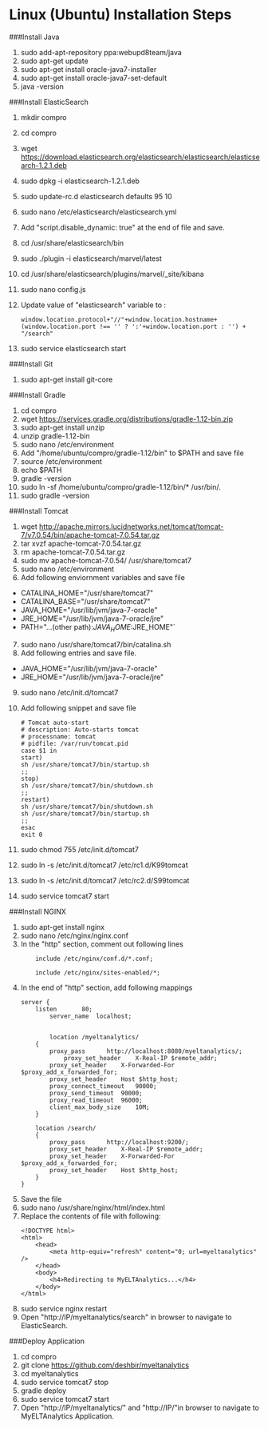 Linux (Ubuntu) Installation Steps
==================================

###Install Java
1. sudo add-apt-repository ppa:webupd8team/java
2. sudo apt-get update
3. sudo apt-get install oracle-java7-installer        
4. sudo apt-get install oracle-java7-set-default    
5. java -version

###Install ElasticSearch
1. mkdir compro
2. cd compro
3. wget https://download.elasticsearch.org/elasticsearch/elasticsearch/elasticsearch-1.2.1.deb  
4. sudo dpkg -i elasticsearch-1.2.1.deb
5. sudo update-rc.d elasticsearch defaults 95 10
6. sudo nano /etc/elasticsearch/elasticsearch.yml
7. Add "script.disable_dynamic: true" at the end of file and save.  
8. cd /usr/share/elasticsearch/bin    
9. sudo ./plugin -i elasticsearch/marvel/latest    
10. cd /usr/share/elasticsearch/plugins/marvel/_site/kibana
11. sudo nano config.js   
12. Update value of "elasticsearch" variable to :    
	
	```
	window.location.protocol+"//"+window.location.hostname+(window.location.port !== '' ? ':'+window.location.port : '') + "/search"
	```
13. sudo service elasticsearch start  

###Install Git 
1. sudo apt-get install git-core

###Install Gradle
1. cd compro
2. wget https://services.gradle.org/distributions/gradle-1.12-bin.zip
3. sudo apt-get install unzip
4. unzip gradle-1.12-bin
5. sudo nano /etc/environment 
6. Add "/home/ubuntu/compro/gradle-1.12/bin" to $PATH and save file
7. source /etc/environment
8. echo $PATH
9. gradle -version
10. sudo ln -sf /home/ubuntu/compro/gradle-1.12/bin/* /usr/bin/.
11. sudo gradle -version


###Install Tomcat
1. wget http://apache.mirrors.lucidnetworks.net/tomcat/tomcat-7/v7.0.54/bin/apache-tomcat-7.0.54.tar.gz  
2. tar xvzf apache-tomcat-7.0.54.tar.gz
3. rm apache-tomcat-7.0.54.tar.gz
4. sudo mv apache-tomcat-7.0.54/ /usr/share/tomcat7
5. sudo nano /etc/environment
6. Add following enviornment variables and save file
  * CATALINA_HOME="/usr/share/tomcat7"
  * CATALINA_BASE="/usr/share/tomcat7"
  * JAVA_HOME="/usr/lib/jvm/java-7-oracle"
  * JRE_HOME="/usr/lib/jvm/java-7-oracle/jre"
  * PATH="...(other path):$JAVA_HOME:$JRE_HOME"`
7. sudo nano /usr/share/tomcat7/bin/catalina.sh
8. Add following entries and save file.
  * JAVA_HOME="/usr/lib/jvm/java-7-oracle"	   	   
  * JRE_HOME="/usr/lib/jvm/java-7-oracle/jre"
9. sudo nano /etc/init.d/tomcat7
10. Add following snippet and save file  

	```
	# Tomcat auto-start  
	# description: Auto-starts tomcat  
	# processname: tomcat  
	# pidfile: /var/run/tomcat.pid  
	case $1 in  
	start)  
	sh /usr/share/tomcat7/bin/startup.sh  
	;;  
	stop)  
	sh /usr/share/tomcat7/bin/shutdown.sh  
	;;  
	restart)  
	sh /usr/share/tomcat7/bin/shutdown.sh  
	sh /usr/share/tomcat7/bin/startup.sh  
	;;  
	esac  
	exit 0 
	```

11. sudo chmod 755 /etc/init.d/tomcat7  
12. sudo ln -s /etc/init.d/tomcat7 /etc/rc1.d/K99tomcat
13. sudo ln -s /etc/init.d/tomcat7 /etc/rc2.d/S99tomcat
14. sudo service tomcat7 start  

###Install NGINX
1. sudo apt-get install nginx
2. sudo nano /etc/nginx/nginx.conf    
3. In the "http" section, comment out following lines    
	```
        include /etc/nginx/conf.d/*.conf;

        include /etc/nginx/sites-enabled/*;
	```
4. In the end of "http" section, add following mappings  
	```
	server {
        listen       80;
	        server_name  localhost;   
	
	        	
	        location /myeltanalytics/
		{
			proxy_pass		http://localhost:8080/myeltanalytics/;
		        proxy_set_header	X-Real-IP $remote_addr;
			proxy_set_header	X-Forwarded-For $proxy_add_x_forwarded_for;
			proxy_set_header	Host $http_host;
			proxy_connect_timeout	90000;
			proxy_send_timeout	90000;
			proxy_read_timeout	96000;
			client_max_body_size	10M;
		}
		
		location /search/
		{
			proxy_pass		http://localhost:9200/;
			proxy_set_header	X-Real-IP $remote_addr;
			proxy_set_header	X-Forwarded-For $proxy_add_x_forwarded_for;
			proxy_set_header	Host $http_host;
		}
	}
	```
5. Save the file
6. sudo nano /usr/share/nginx/html/index.html
7. Replace the contents of file with following:  
	```
	<!DOCTYPE html>      
	<html>      
		<head>      
			<meta http-equiv="refresh" content="0; url=myeltanalytics" />       
		</head>       
		<body>        
			<h4>Redirecting to MyELTAnalytics...</h4>        
		</body>       
	</html>    
	```
6. sudo service nginx restart
7. Open "http://IP/myeltanalytics/search" in browser to navigate to ElasticSearch.

###Deploy Application
1. cd compro
2. git clone https://github.com/deshbir/myeltanalytics
3. cd myeltanalytics
4. sudo service tomcat7 stop
5. gradle deploy
6. sudo service tomcat7 start  
7. Open "http://IP/myeltanalytics/" and "http://IP/"in browser to navigate to MyELTAnalytics Application.


